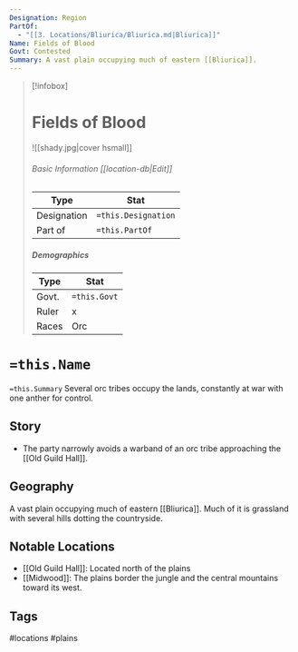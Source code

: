 ```yaml
---
Designation: Region
PartOf:
  - "[[3. Locations/Bliurica/Bliurica.md|Bliurica]]"
Name: Fields of Blood
Govt: Contested
Summary: A vast plain occupying much of eastern [[Bliurica]].
---
```

> [!infobox]
> # Fields of Blood
> ![[shady.jpg|cover hsmall]]
> ###### Basic Information [[location-db|Edit]]
> | Type | Stat |
> | ---- | ---- |
> | Designation| `=this.Designation` |
> | Part of | `=this.PartOf`|
> ##### Demographics
> | Type | Stat |
> | ---- | ---- |
> | Govt. | `=this.Govt` |
> | Ruler | x |
> |Races |Orc|

# `=this.Name`
`=this.Summary`
Several orc tribes occupy the lands, constantly at war with one anther for control.

## Story
- The party narrowly avoids a warband of an orc tribe approaching the [[Old Guild Hall]].
## Geography
A vast plain occupying much of eastern [[Bliurica]]. Much of it is grassland with several hills dotting the countryside.

##  Notable Locations
- [[Old Guild Hall]]: Located north of the plains
- [[Midwood]]: The plains border the jungle and the central mountains toward its west.



## Tags
#locations #plains